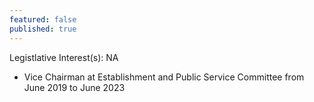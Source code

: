 ```yaml
---
featured: false
published: true
---
```

Legistlative Interest(s): NA

* Vice Chairman at Establishment and Public Service Committee from June 2019 to June 2023
